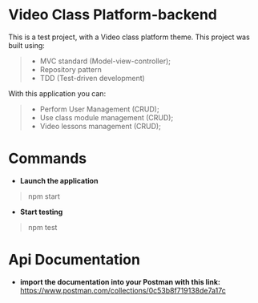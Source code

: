 # Video Class Platform-backend


This is a test project, with a Video class platform theme. This project was built using:
> - MVC standard (Model-view-controller);
> - Repository pattern
> - TDD (Test-driven development)

With this application you can:
> - Perform User Management (CRUD);
> - Use class module management (CRUD);
> - Video lessons management (CRUD);

# Commands
- **Launch the application**
> npm start

- **Start testing**
> npm test

# Api Documentation
- **import the documentation into your Postman with this link:**
https://www.postman.com/collections/0c53b8f719138de7a17c
